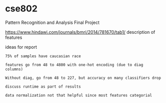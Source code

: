 # cse802
Pattern Recognition and Analysis Final Project

https://www.hindawi.com/journals/bmri/2014/781670/tab1/ description of features

ideas for report

    75% of samples have caucasian race
    
    features go from 48 to 4800 with one-hot encoding (due to diag columns)
    
    Without diag, go from 48 to 227, but accuracy on many classifiers drop
    
    discuss runtime as part of results
    
    data normalization not that helpful since most features categorial